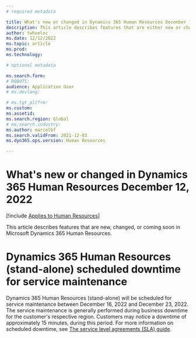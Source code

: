 ```yaml
---
# required metadata

title: What's new or changed in Dynamics 365 Human Resources December 12, 2022
description: This article describes features that are either new or changed in the stand-alone Microsoft Dynamics 365 Human Resources for December 12, 2022.
author: twheeloc
ms.date: 12/12/2022
ms.topic: article
ms.prod:
ms.technology:

# optional metadata

ms.search.form:
# ROBOTS:
audience: Application User
# ms.devlang:

# ms.tgt_pltfrm:
ms.custom:
ms.assetid:
ms.search.region: Global
# ms.search.industry:
ms.author: marcelbf
ms.search.validFrom: 2021-12-03
ms.dyn365.ops.version: Human Resources

---
```


# What's new or changed in Dynamics 365 Human Resources December 12, 2022

[!include [Applies to Human Resources](../includes/applies-to-hr.md)]

This article describes features that are new, changed, or coming soon in Microsoft Dynamics 365 Human Resources.

# Dynamics 365 Human Resources (stand-alone) scheduled downtime for service maintenance  
 
Dynamics 365 Human Resources (stand-alone) will be scheduled for service maintenance between December 16, 2022 and December 23, 2022. The service maintenance is 
generally performed during business downtime for the customer's respective region.  Customers may notice a downtime of approximately 15 minutes, during this period. 
For more information on scheduled downtime, see [The service level agreements (SLA) guide](https://microsoft.com/licensing/docs/view/Service-Level-Agreements-SLA-for-Online-Services). 
